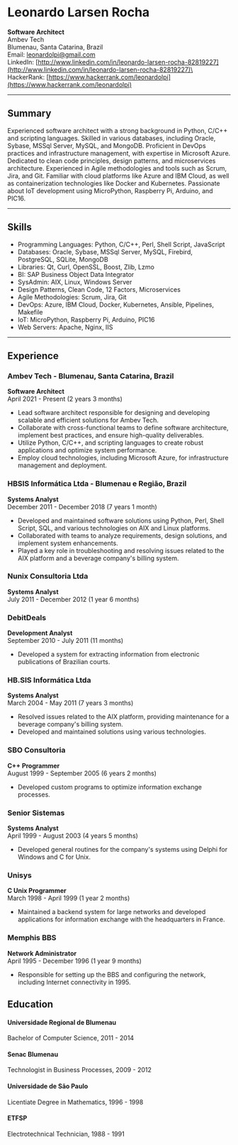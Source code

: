# Leonardo Larsen Rocha

**Software Architect**\
Ambev Tech\
Blumenau, Santa Catarina, Brazil\
Email: leonardolpi@gmail.com\
LinkedIn: [http://www.linkedin.com/in/leonardo-larsen-rocha-82819227](http://www.linkedin.com/in/leonardo-larsen-rocha-82819227)\
HackerRank: [https://www.hackerrank.com/leonardolpi](https://www.hackerrank.com/leonardolpi)

---

## Summary

Experienced software architect with a strong background in Python, C/C++ and scripting languages. Skilled in various databases, including Oracle, Sybase, MSSql Server, MySQL, and MongoDB. Proficient in DevOps practices and infrastructure management, with expertise in Microsoft Azure. Dedicated to clean code principles, design patterns, and microservices architecture. Experienced in Agile methodologies and tools such as Scrum, Jira, and Git. Familiar with cloud platforms like Azure and IBM Cloud, as well as containerization technologies like Docker and Kubernetes. Passionate about IoT development using MicroPython, Raspberry Pi, Arduino, and PIC16.

---

## Skills

- Programming Languages: Python, C/C++, Perl, Shell Script, JavaScript
- Databases: Oracle, Sybase, MSSql Server, MySQL, Firebird, PostgreSQL, SQLite, MongoDB
- Libraries: Qt, Curl, OpenSSL, Boost, Zlib, Lzmo
- BI: SAP Business Object Data Integrator
- SysAdmin: AIX, Linux, Windows Server
- Design Patterns, Clean Code, 12 Factors, Microservices
- Agile Methodologies: Scrum, Jira, Git
- DevOps: Azure, IBM Cloud, Docker, Kubernetes, Ansible, Pipelines, Makefile
- IoT: MicroPython, Raspberry Pi, Arduino, PIC16
- Web Servers: Apache, Nginx, IIS

---

## Experience

### Ambev Tech - Blumenau, Santa Catarina, Brazil

**Software Architect**\
April 2021 - Present (2 years 3 months)

- Lead software architect responsible for designing and developing scalable and efficient solutions for Ambev Tech.
- Collaborate with cross-functional teams to define software architecture, implement best practices, and ensure high-quality deliverables.
- Utilize Python, C/C++, and scripting languages to create robust applications and optimize system performance.
- Employ cloud technologies, including Microsoft Azure, for infrastructure management and deployment.

### HBSIS Informática Ltda - Blumenau e Região, Brazil

**Systems Analyst**\
December 2011 - December 2018 (7 years 1 month)

- Developed and maintained software solutions using Python, Perl, Shell Script, SQL, and various technologies on AIX and Linux platforms.
- Collaborated with teams to analyze requirements, design solutions, and implement system enhancements.
- Played a key role in troubleshooting and resolving issues related to the AIX platform and a beverage company's billing system.

### Nunix Consultoria Ltda

**Systems Analyst**\
July 2011 - December 2012 (1 year 6 months)


### DebitDeals

**Development Analyst**\
September 2010 - July 2011 (11 months)

- Developed a system for extracting information from electronic publications of Brazilian courts.

### HB.SIS Informática Ltda

**Systems Analyst**\
March 2004 - May 2011 (7 years 3 months)

- Resolved issues related to the AIX platform, providing maintenance for a beverage company's billing system.
- Developed and maintained solutions using various technologies.

### SBO Consultoria

**C++ Programmer**\
August 1999 - September 2005 (6 years 2 months)

- Developed custom programs to optimize information exchange processes.

### Senior Sistemas

**Systems Analyst**\
April 1999 - August 2003 (4 years 5 months)

- Developed general routines for the company's systems using Delphi for Windows and C for Unix.

### Unisys

**C Unix Programmer**\
March 1998 - April 1999 (1 year 2 months)

- Maintained a backend system for large networks and developed applications for information exchange with the headquarters in France.

### Memphis BBS

**Network Administrator**\
April 1995 - December 1996 (1 year 9 months)

- Responsible for setting up the BBS and configuring the network, including Internet connectivity in 1995.

## Education

#### Universidade Regional de Blumenau

Bachelor of Computer Science, 2011 - 2014

#### Senac Blumenau

Technologist in Business Processes, 2009 - 2012

#### Universidade de São Paulo

Licentiate Degree in Mathematics, 1996 - 1998

#### ETFSP

Electrotechnical Technician, 1988 - 1991
